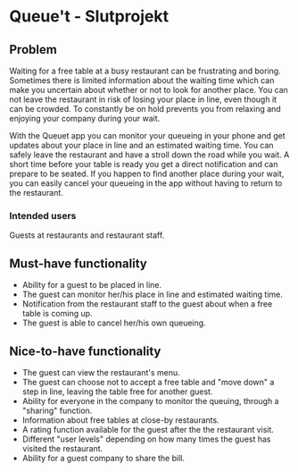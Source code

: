 # Queue't - Slutprojekt

## Problem
Waiting for a free table at a busy restaurant can be frustrating and boring. Sometimes there is limited information about the waiting time which can make you uncertain about whether or not to look for another place. You can not leave the restaurant in risk of losing your place in line, even though it can be crowded. To constantly be on hold prevents you from relaxing and enjoying your company during your wait. 

With the Queuet app you can monitor your queueing in your phone and get updates about your place in line and an estimated waiting time. You can safely leave the restaurant and have a stroll down the road while you wait. A short time before your table is ready you get a direct notification and can prepare to be seated. If you happen to find another place during your wait, you can easily cancel your queueing in the app without having to return to the restaurant.    


### Intended users
Guests at restaurants and restaurant staff. 


## Must-have functionality 
- Ability for a guest to be placed in line. 
- The guest can monitor her/his place in line and estimated waiting time. 
- Notification from the restaurant staff to the guest about when a free table is coming up.
- The guest is able to cancel her/his own queueing. 


## Nice-to-have functionality
- The guest can view the restaurant's menu.
- The guest can choose not to accept a free table and "move down" a step in line, leaving the table free for another guest.
- Ability for everyone in the company to monitor the queuing, through a "sharing" function.  
- Information about free tables at close-by restaurants. 
- A rating function available for the guest after the the restaurant visit. 
- Different "user levels" depending on how many times the guest has visited the restaurant.
- Ability for a guest company to share the bill.
